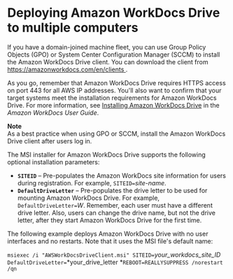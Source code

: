 # Deploying Amazon WorkDocs Drive to multiple computers<a name="mass-deploy-drive"></a>

If you have a domain\-joined machine fleet, you can use Group Policy Objects \(GPO\) or System Center Configuration Manager \(SCCM\) to install the Amazon WorkDocs Drive client\. You can download the client from [ https://amazonworkdocs\.com/en/clients ](https://amazonworkdocs.com/en/clients)\.

As you go, remember that Amazon WorkDocs Drive requires HTTPS access on port 443 for all AWS IP addresses\. You'll also want to confirm that your target systems meet the installation requirements for Amazon WorkDocs Drive\. For more information, see [Installing Amazon WorkDocs Drive](https://docs.aws.amazon.com/workdocs/latest/userguide/drive_install.html) in the *Amazon WorkDocs User Guide*\.

**Note**  
As a best practice when using GPO or SCCM, install the Amazon WorkDocs Drive client after users log in\.

The MSI installer for Amazon WorkDocs Drive supports the following optional installation parameters:
+ **`SITEID`** – Pre\-populates the Amazon WorkDocs site information for users during registration\. For example, `SITEID=`*site\-name*\.
+ **`DefaultDriveLetter`** – Pre\-populates the drive letter to be used for mounting Amazon WorkDocs Drive\. For example, `DefaultDriveLetter=`*W*\. Remember, each user must have a different drive letter\. Also, users can change the drive name, but not the drive letter, after they start Amazon WorkDocs Drive for the first time\.

The following example deploys Amazon WorkDocs Drive with no user interfaces and no restarts\. Note that it uses the MSI file's default name:

`msiexec /i "AWSWorkDocsDriveClient.msi" SITEID=`*your\_workdocs\_site\_ID* `DefaultDriveLetter=`*your\_drive\_letter *`REBOOT=REALLYSUPPRESS /norestart /qn`